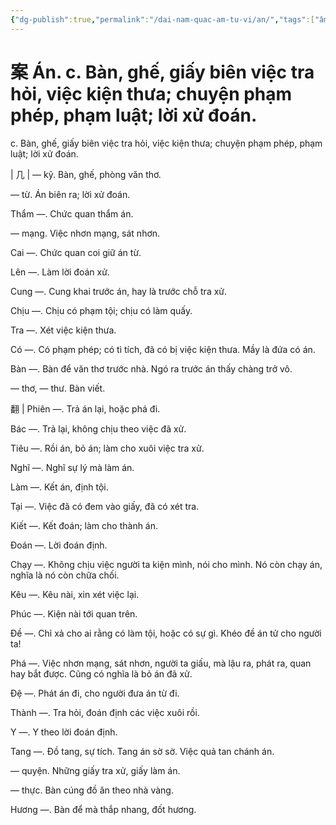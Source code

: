 ```yaml
---
{"dg-publish":true,"permalink":"/dai-nam-quac-am-tu-vi/an/","tags":["âm-tự-vị"],"created":"2025-08-16T13:46:43.047+07:00"}
---
```


# 案 Án. c. Bàn, ghế, giấy biên việc tra hỏi, việc kiện thưa; chuyện phạm phép, phạm luật; lời xử đoán.

c. Bàn, ghế, giấy biên việc tra hỏi, việc kiện thưa; chuyện phạm phép, phạm luật; lời xử đoán.


| 几 | — kỹ. Bàn, ghế, phòng văn thơ.

— từ. Án biên ra; lời xử đoán.

Thẩm —. Chức quan thẩm án.

— mạng. Việc nhơn mạng, sát nhơn.

Cai —. Chức quan coi giữ án từ.

Lên —. Làm lời đoán xử.

Cung —. Cung khai trước án, hay là trước chỗ tra xử.

Chịu —. Chịu có phạm tội; chịu có làm quấy.

Tra —. Xét việc kiện thưa.

Có —. Có phạm phép; có tì tích, đã có bị việc kiện thưa. Mầy là đứa có án.

Bàn —. Bàn để văn thơ trước nhà. Ngó ra trước án thấy chàng trở vô.

— thơ, — thư. Bàn viết.

翻 | Phiên —. Trả án lại, hoặc phá đi.

Bác —. Trả lại, không chịu theo việc đã xử.

Tiêu —. Rồi án, bỏ án; làm cho xuôi việc tra xử.

Nghĩ —. Nghĩ sự lý mà làm án.

Làm —. Kết án, định tội.

Tại —. Việc đã có đem vào giấy, đã có xét tra.

Kiết —. Kết đoán; làm cho thành án.

Đoán —. Lời đoán định.

Chạy —. Không chịu việc người ta kiện mình, nói cho mình. Nó còn chạy án, nghĩa là nó còn chữa chối.

Kêu —. Kêu nài, xin xét việc lại.

Phúc —. Kiện nài tới quan trên.

Đề —. Chỉ xả cho ai rằng có làm tội, hoặc có sự gì. Khéo đề án tử cho người ta!

Phá —. Việc nhơn mạng, sát nhơn, người ta giấu, mà lậu ra, phát ra, quan hay bắt được. Cũng có nghĩa là bỏ án đã xử.

Đệ —. Phát án đi, cho người đưa án từ đi.

Thành —. Tra hỏi, đoán định các việc xuôi rồi.

Y —. Y theo lời đoán định.

Tang —. Đồ tang, sự tích. Tang án sờ sờ. Việc quả tan chánh án.

— quyện. Những giấy tra xử, giấy làm án.

— thực. Bàn cúng đồ ăn theo nhà vàng.

Hương —. Bàn để mà thắp nhang, đốt hương.